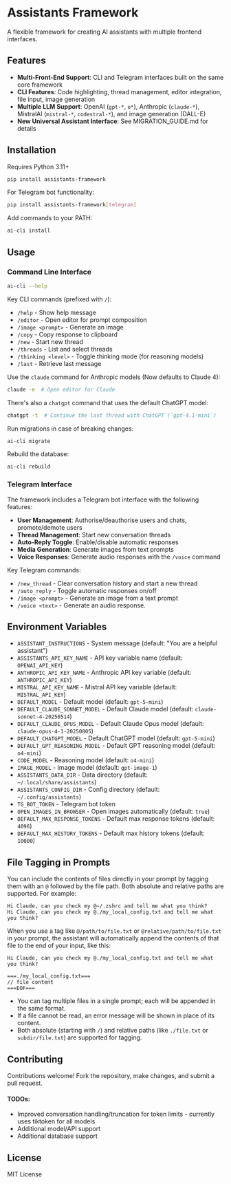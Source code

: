 # Assistants Framework

A flexible framework for creating AI assistants with multiple frontend interfaces.

## Features

- **Multi-Front-End Support**: CLI and Telegram interfaces built on the same core framework
- **CLI Features**: Code highlighting, thread management, editor integration, file input, image generation
- **Multiple LLM Support**: OpenAI (`gpt-*`, `o*`), Anthropic (`claude-*`), MistralAI (`mistral-*`, `codestral-*`), and image generation (DALL-E)
- **New Universal Assistant Interface**: See MIGRATION_GUIDE.md for details

## Installation

Requires Python 3.11+

```bash
pip install assistants-framework
```

For Telegram bot functionality:

```bash
pip install assistants-framework[telegram]
```

Add commands to your PATH:

```bash
ai-cli install
```

## Usage

### Command Line Interface

```bash
ai-cli --help
```

Key CLI commands (prefixed with `/`):

- `/help` - Show help message
- `/editor` - Open editor for prompt composition
- `/image <prompt>` - Generate an image
- `/copy` - Copy response to clipboard
- `/new` - Start new thread
- `/threads` - List and select threads
- `/thinking <level>` - Toggle thinking mode (for reasoning models)
- `/last` - Retrieve last message

Use the `claude` command for Anthropic models (Now defaults to Claude 4):

```bash
claude -e  # Open editor for Claude
```

There's also a `chatgpt` command that uses the default ChatGPT model:

```bash
chatgpt -t  # Continue the last thread with ChatGPT (`gpt-4.1-mini`)
```

Run migrations in case of breaking changes:

```bash
ai-cli migrate
```

Rebuild the database:

```bash
ai-cli rebuild
```

### Telegram Interface

The framework includes a Telegram bot interface with the following features:

- **User Management**: Authorise/deauthorise users and chats, promote/demote users
- **Thread Management**: Start new conversation threads
- **Auto-Reply Toggle**: Enable/disable automatic responses
- **Media Generation**: Generate images from text prompts
- **Voice Responses**: Generate audio responses with the `/voice` command

Key Telegram commands:

- `/new_thread` - Clear conversation history and start a new thread
- `/auto_reply` - Toggle automatic responses on/off
- `/image <prompt>` - Generate an image from a text prompt
- `/voice <text>` - Generate an audio response.

## Environment Variables

- `ASSISTANT_INSTRUCTIONS` - System message (default: "You are a helpful assistant")
- `ASSISTANTS_API_KEY_NAME` - API key variable name (default: `OPENAI_API_KEY`)
- `ANTHROPIC_API_KEY_NAME` - Anthropic API key variable (default: `ANTHROPIC_API_KEY`)
- `MISTRAL_API_KEY_NAME` - Mistral API key variable (default: `MISTRAL_API_KEY`)
- `DEFAULT_MODEL` - Default model (default: `gpt-5-mini`)
- `DEFAULT_CLAUDE_SONNET_MODEL` - Default Claude model (default: `claude-sonnet-4-20250514`)
- `DEFAULT_CLAUDE_OPUS_MODEL` - Default Claude Opus model (default: `claude-opus-4-1-20250805`)
- `DEFAULT_CHATGPT_MODEL` - Default ChatGPT model (default: `gpt-5-mini`)
- `DEFAULT_GPT_REASONING_MODEL` - Default GPT reasoning model (default: `o4-mini`)
- `CODE_MODEL` - Reasoning model (default: `o4-mini`)
- `IMAGE_MODEL` - Image model (default: `gpt-image-1`)
- `ASSISTANTS_DATA_DIR` - Data directory (default: `~/.local/share/assistants`)
- `ASSISTANTS_CONFIG_DIR` - Config directory (default: `~/.config/assistants`)
- `TG_BOT_TOKEN` - Telegram bot token
- `OPEN_IMAGES_IN_BROWSER` - Open images automatically (default: `true`)
- `DEFAULT_MAX_RESPONSE_TOKENS` - Default max response tokens (default: `4096`)
- `DEFAULT_MAX_HISTORY_TOKENS` - Default max history tokens (default: `10000`)

## File Tagging in Prompts

You can include the contents of files directly in your prompt by tagging them with an `@` followed by the file path. Both absolute and relative paths are supported. For example:

```
Hi Claude, can you check my @~/.zshrc and tell me what you think?
Hi Claude, can you check my @./my_local_config.txt and tell me what you think?
```

When you use a tag like `@/path/to/file.txt` or `@relative/path/to/file.txt` in your prompt, the assistant will automatically append the contents of that file to the end of your input, like this:

```
Hi Claude, can you check my @./my_local_config.txt and tell me what you think?

===./my_local_config.txt===
// file content
===EOF===
```

- You can tag multiple files in a single prompt; each will be appended in the same format.
- If a file cannot be read, an error message will be shown in place of its content.
- Both absolute (starting with `/`) and relative paths (like `./file.txt` or `subdir/file.txt`) are supported for tagging.

## Contributing

Contributions welcome! Fork the repository, make changes, and submit a pull request.

#### TODOs:

- Improved conversation handling/truncation for token limits - currently uses tiktoken for all models
- Additional model/API support
- Additional database support

## License

MIT License
